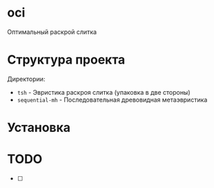 # oci
Оптимальный раскрой слитка

# Структура проекта

Директории:

- ```tsh``` - Эвристика раскроя слитка (упаковка в две стороны)
- ```sequential-mh``` - Последовательная древовидная метаэвристика

# Установка

# TODO

- [ ] 